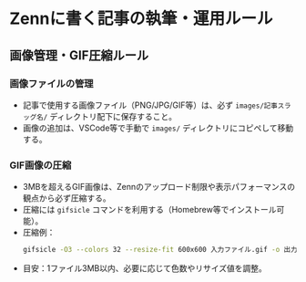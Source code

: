 # Zennに書く記事の執筆・運用ルール

## 画像管理・GIF圧縮ルール

### 画像ファイルの管理
- 記事で使用する画像ファイル（PNG/JPG/GIF等）は、必ず `images/記事スラッグ名/` ディレクトリ配下に保存すること。
- 画像の追加は、VSCode等で手動で `images/` ディレクトリにコピペして移動する。

### GIF画像の圧縮
- 3MBを超えるGIF画像は、Zennのアップロード制限や表示パフォーマンスの観点から必ず圧縮する。
- 圧縮には `gifsicle` コマンドを利用する（Homebrew等でインストール可能）。
- 圧縮例：
  ```sh
  gifsicle -O3 --colors 32 --resize-fit 600x600 入力ファイル.gif -o 出力ファイル.gif
  ```
- 目安：1ファイル3MB以内、必要に応じて色数やリサイズ値を調整。
